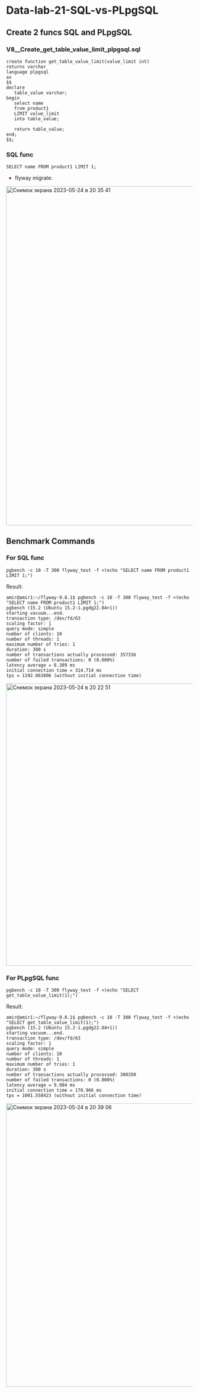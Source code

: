 # Data-lab-21-SQL-vs-PLpgSQL

## Create 2 funcs SQL and PLpgSQL

### V8__Create_get_table_value_limit_plpgsql.sql

```
create function get_table_value_limit(value_limit int)
returns varchar
language plpgsql
as
$$
declare
   table_value varchar;
begin
   select name
   from product1
   LIMIT value_limit
   into table_value;

   return table_value;
end;
$$;
```

### SQL func

```
SELECT name FROM product1 LIMIT 1;
```

* flyway migrate:

<img width="912" alt="Снимок экрана 2023-05-24 в 20 35 41" src="https://github.com/Amir-Gaifullin/Data-lab-21-SQL-vs-PLpgSQL/assets/47780452/9b296ef0-0c86-4140-96eb-a53261a35ce3">


## Benchmark Commands

### For SQL func

```
pgbench -c 10 -T 300 flyway_test -f <(echo "SELECT name FROM product1 LIMIT 1;")
```

Result:

```
amir@amir1:~/flyway-9.8.1$ pgbench -c 10 -T 300 flyway_test -f <(echo "SELECT name FROM product1 LIMIT 1;")
pgbench (15.2 (Ubuntu 15.2-1.pgdg22.04+1))
starting vacuum...end.
transaction type: /dev/fd/63
scaling factor: 1
query mode: simple
number of clients: 10
number of threads: 1
maximum number of tries: 1
duration: 300 s
number of transactions actually processed: 357316
number of failed transactions: 0 (0.000%)
latency average = 8.389 ms
initial connection time = 314.714 ms
tps = 1192.063806 (without initial connection time)
```
<img width="759" alt="Снимок экрана 2023-05-24 в 20 22 51" src="https://github.com/Amir-Gaifullin/Data-lab-21-SQL-vs-PLpgSQL/assets/47780452/4d795d2f-5f93-41f8-a890-a8414ddbcd3d">

### For PLpgSQL func

```
pgbench -c 10 -T 300 flyway_test -f <(echo "SELECT get_table_value_limit(1);")
```

Result:

```
amir@amir1:~/flyway-9.8.1$ pgbench -c 10 -T 300 flyway_test -f <(echo "SELECT get_table_value_limit(1);")
pgbench (15.2 (Ubuntu 15.2-1.pgdg22.04+1))
starting vacuum...end.
transaction type: /dev/fd/63
scaling factor: 1
query mode: simple
number of clients: 10
number of threads: 1
maximum number of tries: 1
duration: 300 s
number of transactions actually processed: 300350
number of failed transactions: 0 (0.000%)
latency average = 9.984 ms
initial connection time = 178.966 ms
tps = 1001.558423 (without initial connection time)
```
<img width="762" alt="Снимок экрана 2023-05-24 в 20 39 06" src="https://github.com/Amir-Gaifullin/Data-lab-21-SQL-vs-PLpgSQL/assets/47780452/f9b3932f-11fb-47f7-9533-8e51cae1f641">

